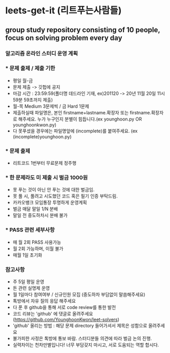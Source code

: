 # leets-get-it (리트푸는사람들)
## group study repository consisting of 10 people, focus on solving problem every day

### 알고리즘 온라인 스터디 운영 계획

### * 문제 출제 / 제출 기한
 - 평일 월-금
 - 문제 제출 -> 깃헙에 공지
 - 마감 시간 : 23:59:59(폴더명 데드라인 기재, ex)201120 -> 20년 11월 20일 11시 59분 59초까지 제출)
 - 월-목 Medium 3문제씩 / 금 Hard 1문제
 - 제출하실때 파일명은, 본인 firstname+lastname.확장자 또는 firstname.확장자 로 해주세요. 누가 누구인지 분별이 힘듭니다.(ex younghoon.py OR younghoonkwon.py)
 - 다 못푸셨을 경우에는 파일명앞에 (incomplete)를 붙여주세요. (ex (incomplete)younghoon.py)

### * 문제 출제
 - 리트코드 1번부터 무료문제 정주행

### * 한 문제라도 미 제출 시 벌금 1000원
 - 못 푸는 것이 아닌 안 푸는 것에 대한 벌금임.
 - 못 풀 시, 풀려고 시도했던 코드 혹은 필기 인증 부탁드림.
 - 카카오뱅크 모임통장 투명하게 운영계획
 - 벌금 매달 말일 1/N 분배
 - 말일 전 중도하차시 분배 불가

### * PASS 관련 세부사항
 - 매 월 2회 PASS 사용가능
 - 월 2회 가능하며, 이월 불가
 - 매월 1일 초기화

### 참고사항
 - 주 5일 평일 운영
 - 돈 관련 실명제 운영
 - 월 1일마다 참여여부 / 신규인원 모집
   (중도하차 부담없이 말씀해주세요)
 - 톡방에서 자유 질의 응답 해주세요
 - 다 푼 후 github을 통해 서로 code review를 통한 발전
 - 코드 리뷰는 'github' 에 댓글로 올려주세요
   (https://github.com/YounghoonKwon/leet-solvers)
 - 'github' 올리는 방법 : 해당 문제 directory 들어가셔서 제목은 성함으로 올려주세요
 - 불가피한 사정은 톡방에 통보 바람. 스터디분들 의견에 따라 벌금 논의 진행.
 - 실력차이는 천차만별입니다! 너무 부담갖지 마시고, 서로 도움되는 역할 합시다.
